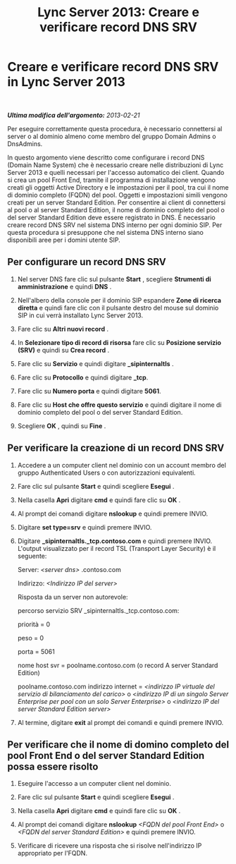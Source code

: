 ﻿---
title: 'Lync Server 2013: Creare e verificare record DNS SRV'
TOCTitle: Creare e verificare record DNS SRV
ms:assetid: 86888c7e-1401-458f-9a7b-08ac726deeec
ms:mtpsurl: https://technet.microsoft.com/it-it/library/Gg398680(v=OCS.15)
ms:contentKeyID: 49301211
ms.date: 08/24/2015
mtps_version: v=OCS.15
ms.translationtype: HT
---

# Creare e verificare record DNS SRV in Lync Server 2013

 

_**Ultima modifica dell'argomento:** 2013-02-21_

Per eseguire correttamente questa procedura, è necessario connettersi al server o al dominio almeno come membro del gruppo Domain Admins o DnsAdmins.

In questo argomento viene descritto come configurare i record DNS (Domain Name System) che è necessario creare nelle distribuzioni di Lync Server 2013 e quelli necessari per l'accesso automatico dei client. Quando si crea un pool Front End, tramite il programma di installazione vengono creati gli oggetti Active Directory e le impostazioni per il pool, tra cui il nome di dominio completo (FQDN) del pool. Oggetti e impostazioni simili vengono creati per un server Standard Edition. Per consentire ai client di connettersi al pool o al server Standard Edition, il nome di dominio completo del pool o del server Standard Edition deve essere registrato in DNS. È necessario creare record DNS SRV nel sistema DNS interno per ogni dominio SIP. Per questa procedura si presuppone che nel sistema DNS interno siano disponibili aree per i domini utente SIP.

## Per configurare un record DNS SRV

1.  Nel server DNS fare clic sul pulsante **Start** , scegliere **Strumenti di amministrazione** e quindi **DNS** .

2.  Nell'albero della console per il dominio SIP espandere **Zone di ricerca diretta** e quindi fare clic con il pulsante destro del mouse sul dominio SIP in cui verrà installato Lync Server 2013.

3.  Fare clic su **Altri nuovi record** .

4.  In **Selezionare tipo di record di risorsa** fare clic su **Posizione servizio (SRV)** e quindi su **Crea record** .

5.  Fare clic su **Servizio** e quindi digitare **\_sipinternaltls** .

6.  Fare clic su **Protocollo** e quindi digitare **\_tcp**.

7.  Fare clic su **Numero porta** e quindi digitare **5061**.

8.  Fare clic su **Host che offre questo servizio** e quindi digitare il nome di dominio completo del pool o del server Standard Edition.

9.  Scegliere **OK** , quindi su **Fine** .

## Per verificare la creazione di un record DNS SRV

1.  Accedere a un computer client nel dominio con un account membro del gruppo Authenticated Users o con autorizzazioni equivalenti.

2.  Fare clic sul pulsante **Start** e quindi scegliere **Esegui** .

3.  Nella casella **Apri** digitare **cmd** e quindi fare clic su **OK** .

4.  Al prompt dei comandi digitare **nslookup** e quindi premere INVIO.

5.  Digitare **set type=srv** e quindi premere INVIO.

6.  Digitare **\_sipinternaltls.\_tcp.contoso.com** e quindi premere INVIO. L'output visualizzato per il record TSL (Transport Layer Security) è il seguente:
    
    Server: *\<server dns\>* .contoso.com
    
    Indirizzo: *\<Indirizzo IP del server\>*
    
    Risposta da un server non autorevole:
    
    percorso servizio SRV \_sipinternaltls.\_tcp.contoso.com:
    
    priorità = 0
    
    peso = 0
    
    porta = 5061
    
    nome host svr = poolname.contoso.com (o record A server Standard Edition)
    
    poolname.contoso.com indirizzo internet = *\<indirizzo IP virtuale del servizio di bilanciamento del carico\>* o *\<indirizzo IP di un singolo Server Enterprise per pool con un solo Server Enterprise\>* o *\<indirizzo IP del server Standard Edition server\>*

7.  Al termine, digitare **exit** al prompt dei comandi e quindi premere INVIO.

## Per verificare che il nome di domino completo del pool Front End o del server Standard Edition possa essere risolto

1.  Eseguire l'accesso a un computer client nel dominio.

2.  Fare clic sul pulsante **Start** e quindi scegliere **Esegui** .

3.  Nella casella **Apri** digitare **cmd** e quindi fare clic su **OK** .

4.  Al prompt dei comandi digitare **nslookup** *\<FQDN del pool Front End\>* o *\<FQDN del server Standard Edition\>* e quindi premere INVIO.

5.  Verificare di ricevere una risposta che si risolve nell'indirizzo IP appropriato per l'FQDN.

